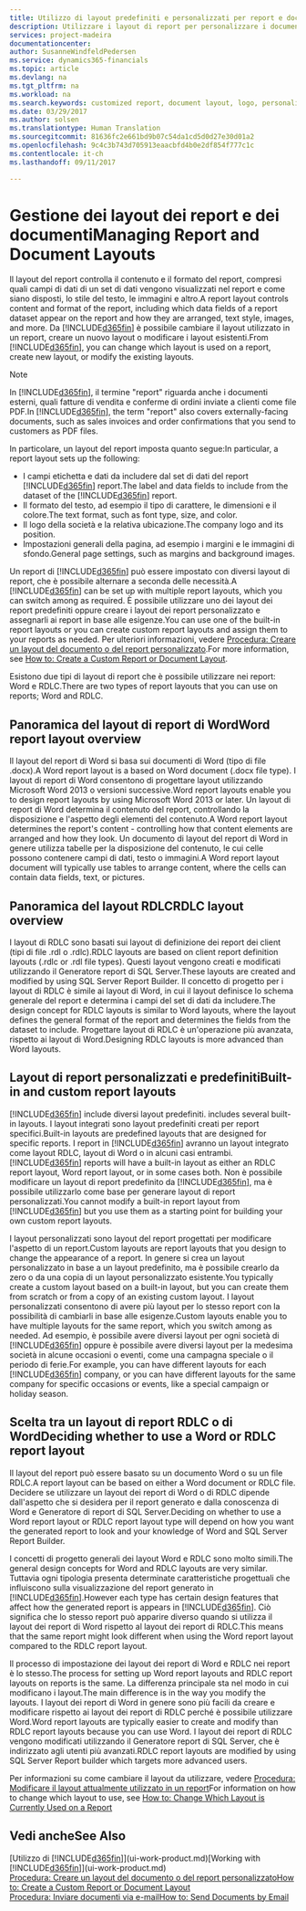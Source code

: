 ```yaml
---
title: Utilizzo di layout predefiniti e personalizzati per report e documenti | Documenti Microsoft
description: Utilizzare i layout di report per personalizzare i documenti, ad esempio, per personalizzare il carattere, il logo o le impostazioni della pagina di file PDF da inviare ai clienti.
services: project-madeira
documentationcenter: 
author: SusanneWindfeldPedersen
ms.service: dynamics365-financials
ms.topic: article
ms.devlang: na
ms.tgt_pltfrm: na
ms.workload: na
ms.search.keywords: customized report, document layout, logo, personalize
ms.date: 03/29/2017
ms.author: solsen
ms.translationtype: Human Translation
ms.sourcegitcommit: 81636fc2e661bd9b07c54da1cd5d0d27e30d01a2
ms.openlocfilehash: 9c4c3b743d705913eaacbfd4b0e2df854f777c1c
ms.contentlocale: it-ch
ms.lasthandoff: 09/11/2017

---
```

# <a name="managing-report-and-document-layouts"></a><span data-ttu-id="dc181-103">Gestione dei layout dei report e dei documenti</span><span class="sxs-lookup"><span data-stu-id="dc181-103">Managing Report and Document Layouts</span></span>
<span data-ttu-id="dc181-104">Il layout del report controlla il contenuto e il formato del report, compresi quali campi di dati di un set di dati vengono visualizzati nel report e come siano disposti, lo stile del testo, le immagini e altro.</span><span class="sxs-lookup"><span data-stu-id="dc181-104">A report layout controls content and format of the report, including which data fields of a report dataset appear on the report and how they are arranged, text style, images, and more.</span></span> <span data-ttu-id="dc181-105">Da [!INCLUDE[d365fin](includes/d365fin_md.md)] è possibile cambiare il layout utilizzato in un report, creare un nuovo layout o modificare i layout esistenti.</span><span class="sxs-lookup"><span data-stu-id="dc181-105">From [!INCLUDE[d365fin](includes/d365fin_md.md)], you can change which layout is used on a report, create new layout, or modify the existing layouts.</span></span>

> [!NOTE]  
>   <span data-ttu-id="dc181-106">In [!INCLUDE[d365fin](includes/d365fin_md.md)], il termine "report" riguarda anche i documenti esterni, quali fatture di vendita e conferme di ordini inviate a clienti come file PDF.</span><span class="sxs-lookup"><span data-stu-id="dc181-106">In [!INCLUDE[d365fin](includes/d365fin_md.md)], the term "report" also covers externally-facing documents, such as sales invoices and order confirmations that you send to customers as PDF files.</span></span>

<span data-ttu-id="dc181-107">In particolare, un layout del report imposta quanto segue:</span><span class="sxs-lookup"><span data-stu-id="dc181-107">In particular, a report layout sets up the following:</span></span>

* <span data-ttu-id="dc181-108">I campi etichetta e dati da includere dal set di dati del report [!INCLUDE[d365fin](includes/d365fin_md.md)] report.</span><span class="sxs-lookup"><span data-stu-id="dc181-108">The label and data fields to include from the dataset of the [!INCLUDE[d365fin](includes/d365fin_md.md)] report.</span></span>
* <span data-ttu-id="dc181-109">Il formato del testo, ad esempio il tipo di carattere, le dimensioni e il colore.</span><span class="sxs-lookup"><span data-stu-id="dc181-109">The text format, such as font type, size, and color.</span></span>
* <span data-ttu-id="dc181-110">Il logo della società e la relativa ubicazione.</span><span class="sxs-lookup"><span data-stu-id="dc181-110">The company logo and its position.</span></span>
* <span data-ttu-id="dc181-111">Impostazioni generali della pagina, ad esempio i margini e le immagini di sfondo.</span><span class="sxs-lookup"><span data-stu-id="dc181-111">General page settings, such as margins and background images.</span></span>

<span data-ttu-id="dc181-112">Un report di [!INCLUDE[d365fin](includes/d365fin_md.md)] può essere impostato con diversi layout di report, che è possibile alternare a seconda delle necessità.</span><span class="sxs-lookup"><span data-stu-id="dc181-112">A [!INCLUDE[d365fin](includes/d365fin_md.md)] can be set up with multiple report layouts, which you can switch among as required.</span></span> <span data-ttu-id="dc181-113">È possibile utilizzare uno dei layout dei report predefiniti oppure creare i layout dei report personalizzato e assegnarli ai report in base alle esigenze.</span><span class="sxs-lookup"><span data-stu-id="dc181-113">You can use one of the built-in report layouts or you can create custom report layouts and assign them to your reports as needed.</span></span> <span data-ttu-id="dc181-114">Per ulteriori informazioni, vedere [Procedura: Creare un layout del documento o del report personalizzato](ui-how-create-custom-report-layout.md).</span><span class="sxs-lookup"><span data-stu-id="dc181-114">For more information, see [How to: Create a Custom Report or Document Layout](ui-how-create-custom-report-layout.md).</span></span>

<span data-ttu-id="dc181-115">Esistono due tipi di layout di report che è possibile utilizzare nei report: Word e RDLC.</span><span class="sxs-lookup"><span data-stu-id="dc181-115">There are two types of report layouts that you can use on reports; Word and RDLC.</span></span>

## <a name="word-report-layout-overview"></a><span data-ttu-id="dc181-116">Panoramica del layout di report di Word</span><span class="sxs-lookup"><span data-stu-id="dc181-116">Word report layout overview</span></span>
<span data-ttu-id="dc181-117">Il layout del report di Word si basa sui documenti di Word (tipo di file .docx).</span><span class="sxs-lookup"><span data-stu-id="dc181-117">A Word report layout is a based on Word document (.docx file type).</span></span> <span data-ttu-id="dc181-118">I layout di report di Word consentono di progettare layout utilizzando Microsoft Word 2013 o versioni successive.</span><span class="sxs-lookup"><span data-stu-id="dc181-118">Word report layouts enable you to design report layouts by using Microsoft Word 2013 or later.</span></span> <span data-ttu-id="dc181-119">Un layout di report di Word determina il contenuto del report, controllando la disposizione e l'aspetto degli elementi del contenuto.</span><span class="sxs-lookup"><span data-stu-id="dc181-119">A Word report layout determines the report's content - controlling how that content elements are arranged and how they look.</span></span> <span data-ttu-id="dc181-120">Un documento di layout del report di Word in genere utilizza tabelle per la disposizione del contenuto, le cui celle possono contenere campi di dati, testo o immagini.</span><span class="sxs-lookup"><span data-stu-id="dc181-120">A Word report layout document will typically use tables to arrange content, where the cells can contain data fields, text, or pictures.</span></span>

## <a name="rdlc-layout-overview"></a><span data-ttu-id="dc181-121">Panoramica del layout RDLC</span><span class="sxs-lookup"><span data-stu-id="dc181-121">RDLC layout overview</span></span>
<span data-ttu-id="dc181-122">I layout di RDLC sono basati sui layout di definizione dei report dei client (tipi di file .rdl o .rdlc).</span><span class="sxs-lookup"><span data-stu-id="dc181-122">RDLC layouts are based on client report definition layouts (.rdlc or .rdl file types).</span></span> <span data-ttu-id="dc181-123">Questi layout vengono creati e modificati utilizzando il Generatore report di SQL Server.</span><span class="sxs-lookup"><span data-stu-id="dc181-123">These layouts are created and modified by using SQL Server Report Builder.</span></span> <span data-ttu-id="dc181-124">Il concetto di progetto per i layout di RDLC è simile ai layout di Word, in cui il layout definisce lo schema generale del report e determina i campi del set di dati da includere.</span><span class="sxs-lookup"><span data-stu-id="dc181-124">The design concept for RDLC layouts is similar to Word layouts, where the layout defines the general format of the report and determines the fields from the dataset to include.</span></span> <span data-ttu-id="dc181-125">Progettare layout di RDLC è un'operazione più avanzata, rispetto ai layout di Word.</span><span class="sxs-lookup"><span data-stu-id="dc181-125">Designing RDLC layouts is more advanced than Word layouts.</span></span>

## <a name="built-in-and-custom-report-layouts"></a><span data-ttu-id="dc181-126">Layout di report personalizzati e predefiniti</span><span class="sxs-lookup"><span data-stu-id="dc181-126">Built-in and custom report layouts</span></span>
[!INCLUDE[d365fin](includes/d365fin_md.md)]<span data-ttu-id="dc181-127"> include diversi layout predefiniti.</span><span class="sxs-lookup"><span data-stu-id="dc181-127"> includes several built-in layouts.</span></span> <span data-ttu-id="dc181-128">I layout integrati sono layout predefiniti creati per report specifici.</span><span class="sxs-lookup"><span data-stu-id="dc181-128">Built-in layouts are predefined layouts that are designed for specific reports.</span></span> <span data-ttu-id="dc181-129">I report in [!INCLUDE[d365fin](includes/d365fin_md.md)] avranno un layout integrato come layout RDLC, layout di Word o in alcuni casi entrambi.</span><span class="sxs-lookup"><span data-stu-id="dc181-129">[!INCLUDE[d365fin](includes/d365fin_md.md)] reports will have a built-in layout as either an RDLC report layout, Word report layout, or in some cases both.</span></span> <span data-ttu-id="dc181-130">Non è possibile modificare un layout di report predefinito da [!INCLUDE[d365fin](includes/d365fin_md.md)], ma è possibile utilizzarlo come base per generare layout di report personalizzati.</span><span class="sxs-lookup"><span data-stu-id="dc181-130">You cannot modify a built-in report layout from [!INCLUDE[d365fin](includes/d365fin_md.md)] but you use them as a starting point for building your own custom report layouts.</span></span>

<span data-ttu-id="dc181-131">I layout personalizzati sono layout del report progettati per modificare l'aspetto di un report.</span><span class="sxs-lookup"><span data-stu-id="dc181-131">Custom layouts are report layouts that you design to change the appearance of a report.</span></span> <span data-ttu-id="dc181-132">In genere si crea un layout personalizzato in base a un layout predefinito, ma è possibile crearlo da zero o da una copia di un layout personalizzato esistente.</span><span class="sxs-lookup"><span data-stu-id="dc181-132">You typically create a custom layout based on a built-in layout, but you can create them from scratch or from a copy of an existing custom layout.</span></span> <span data-ttu-id="dc181-133">I layout personalizzati consentono di avere più layout per lo stesso report con la possibilità di cambiarli in base alle esigenze.</span><span class="sxs-lookup"><span data-stu-id="dc181-133">Custom layouts enable you to have multiple layouts for the same report, which you switch among as needed.</span></span> <span data-ttu-id="dc181-134">Ad esempio, è possibile avere diversi layout per ogni società di [!INCLUDE[d365fin](includes/d365fin_md.md)] oppure è possibile avere diversi layout per la medesima società in alcune occasioni o eventi, come una campagna speciale o il periodo di ferie.</span><span class="sxs-lookup"><span data-stu-id="dc181-134">For example, you can have different layouts for each [!INCLUDE[d365fin](includes/d365fin_md.md)] company, or you can have different layouts for the same company for specific occasions or events, like a special campaign or holiday season.</span></span>

## <a name="deciding-whether-to-use-a-word-or-rdlc-report-layout"></a><span data-ttu-id="dc181-135">Scelta tra un layout di report RDLC o di Word</span><span class="sxs-lookup"><span data-stu-id="dc181-135">Deciding whether to use a Word or RDLC report layout</span></span>
<span data-ttu-id="dc181-136">Il layout del report può essere basato su un documento Word o su un file RDLC.</span><span class="sxs-lookup"><span data-stu-id="dc181-136">A report layout can be based on either a Word document or RDLC file.</span></span> <span data-ttu-id="dc181-137">Decidere se utilizzare un layout dei report di Word o di RDLC dipende dall'aspetto che si desidera per il report generato e dalla conoscenza di Word e Generatore di report di SQL Server.</span><span class="sxs-lookup"><span data-stu-id="dc181-137">Deciding on whether to use a Word report layout or RDLC report layout type will depend on how you want the generated report to look and your knowledge of Word and SQL Server Report Builder.</span></span>

<span data-ttu-id="dc181-138">I concetti di progetto generali dei layout Word e RDLC sono molto simili.</span><span class="sxs-lookup"><span data-stu-id="dc181-138">The general design concepts for Word and RDLC layouts are very similar.</span></span> <span data-ttu-id="dc181-139">Tuttavia ogni tipologia presenta determinate caratteristiche progettuali che influiscono sulla visualizzazione del report generato in [!INCLUDE[d365fin](includes/d365fin_md.md)].</span><span class="sxs-lookup"><span data-stu-id="dc181-139">However each type has certain design features that affect how the generated report is appears in [!INCLUDE[d365fin](includes/d365fin_md.md)].</span></span> <span data-ttu-id="dc181-140">Ciò significa che lo stesso report può apparire diverso quando si utilizza il layout dei report di Word rispetto al layout dei report di RDLC.</span><span class="sxs-lookup"><span data-stu-id="dc181-140">This means that the same report might look different when using the Word report layout compared to the RDLC report layout.</span></span>

<span data-ttu-id="dc181-141">Il processo di impostazione dei layout dei report di Word e RDLC nei report è lo stesso.</span><span class="sxs-lookup"><span data-stu-id="dc181-141">The process for setting up Word report layouts and RDLC report layouts on reports is the same.</span></span> <span data-ttu-id="dc181-142">La differenza principale sta nel modo in cui modificano i layout.</span><span class="sxs-lookup"><span data-stu-id="dc181-142">The main difference is in the way you modify the layouts.</span></span> <span data-ttu-id="dc181-143">I layout dei report di Word in genere sono più facili da creare e modificare rispetto ai layout dei report di RDLC perché è possibile utilizzare Word.</span><span class="sxs-lookup"><span data-stu-id="dc181-143">Word report layouts are typically easier to create and modify than RDLC report layouts because you can use Word.</span></span> <span data-ttu-id="dc181-144">I layout dei report di RDLC vengono modificati utilizzando il Generatore report di SQL Server, che è indirizzato agli utenti più avanzati.</span><span class="sxs-lookup"><span data-stu-id="dc181-144">RDLC report layouts are modified by using SQL Server Report builder which targets more advanced users.</span></span>

<span data-ttu-id="dc181-145">Per informazioni su come cambiare il layout da utilizzare, vedere [Procedura: Modificare il layout attualmente utilizzato in un report](ui-how-change-layout-currently-used-report.md)</span><span class="sxs-lookup"><span data-stu-id="dc181-145">For information on how to change which layout to use, see [How to: Change Which Layout is Currently Used on a Report](ui-how-change-layout-currently-used-report.md)</span></span>

## <a name="see-also"></a><span data-ttu-id="dc181-146">Vedi anche</span><span class="sxs-lookup"><span data-stu-id="dc181-146">See Also</span></span>
<span data-ttu-id="dc181-147">[Utilizzo di [!INCLUDE[d365fin](includes/d365fin_md.md)]](ui-work-product.md)</span><span class="sxs-lookup"><span data-stu-id="dc181-147">[Working with [!INCLUDE[d365fin](includes/d365fin_md.md)]](ui-work-product.md)</span></span>  
[<span data-ttu-id="dc181-148">Procedura: Creare un layout del documento o del report personalizzato</span><span class="sxs-lookup"><span data-stu-id="dc181-148">How to: Create a Custom Report or Document Layout</span></span>](ui-how-create-custom-report-layout.md)  
[<span data-ttu-id="dc181-149">Procedura: Inviare documenti via e-mail</span><span class="sxs-lookup"><span data-stu-id="dc181-149">How to: Send Documents by Email</span></span>](ui-how-send-documents-email.md)

